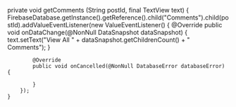private void getComments (String postId, final TextView text) {
        FirebaseDatabase.getInstance().getReference().child("Comments").child(postId).addValueEventListener(new ValueEventListener() {
            @Override
            public void onDataChange(@NonNull DataSnapshot dataSnapshot) {
                text.setText("View All " + dataSnapshot.getChildrenCount() + " Comments");
            }

            @Override
            public void onCancelled(@NonNull DatabaseError databaseError) {

            }
        });
    }
